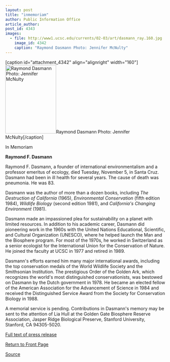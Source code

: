 ```yaml
---
layout: post
title: "inmemoriam"
author: Public Information Office
article_author: 
post_id: 4343
images:
  - file: http://www1.ucsc.edu/currents/02-03/art/dasmann_ray.160.jpg
    image_id: 4342
    caption: "Raymond Dasmann Photo: Jennifer McNulty"
---
```


[caption id="attachment_4342" align="alignright" width="160"]<a href="http://dev-ucsc-news.pantheonsite.io/wp-content/uploads/2002/11/dasmann_ray.160.jpg"><img class="size-full wp-image-4342" src="http://dev-ucsc-news.pantheonsite.io/wp-content/uploads/2002/11/dasmann_ray.160.jpg" alt="Raymond Dasmann Photo: Jennifer McNulty" width="160" height="216" /></a>Raymond Dasmann Photo: Jennifer McNulty[/caption]
<p class="pagehead">
  In Memoriam
</p>
<p>
  <b class="sectionhead">Raymond F. Dasmann</b><br>
</p>
<p>
  Raymond F. Dasmann, a founder of international environmentalism and a professor emeritus of ecology, died Tuesday, November 5, in Santa Cruz. Dasmann had been in ill health for several years. The cause of death was pneumonia. He was 83.<br>
</p>
<p>
  Dasmann was the author of more than a dozen books, including <i>The Destruction of California</i> (1965), <i>Environmental Conservation</i> (fifth edition 1984), <i>Wildlife Biology</i> (second edition 1981), and <i>California's Changing Environment</i> (1981).
</p>
<p>
  Dasmann made an impassioned plea for sustainability on a planet with limited resources. In addition to his academic career, Dasmann did pioneering work in the 1960s with the United Nations Educational, Scientific, and Cultural Organization (UNESCO), where he helped launch the Man and the Biosphere program. For most of the 1970s, he worked in Switzerland as a senior ecologist for the International Union for the Conservation of Nature. He joined the faculty at UCSC in 1977 and retired in 1989.
</p>
<p>
  Dasmann's efforts earned him many major international awards, including the top conservation medals of the World Wildlife Society and the Smithsonian Institution. The prestigious Order of the Golden Ark, which recognizes the world's most distinguished conservationists, was bestowed on Dasmann by the Dutch government in 1978. He became an elected fellow of the American Association for the Advancement of Science in 1984 and received the Distinguished Service Award from the Society for Conservation Biology in 1988.
</p>
<p>
  A memorial service is pending. Contributions in Dasmann's memory may be sent to the attention of Lia Hull at the Golden Gate Biosphere Reserve Association, Jasper Ridge Biological Preserve, Stanford University, Stanford, CA 94305-5020.
</p>
<p>
  <a href="http://www.ucsc.edu/news_events/press_releases/text.asp?pid=249">Full text of press release</a>
</p>
<p>
  <a href="http://currents.ucsc.edu/">Return to Front Page</a>
</p>
<p><a href="http://www1.ucsc.edu/currents/02-03/11-11/inmemoriam.html" title="Permalink to inmemoriam">Source</a></p>
